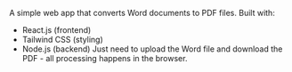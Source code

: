A simple web app that converts Word documents to PDF files. Built with:
- React.js (frontend)
- Tailwind CSS (styling) 
- Node.js (backend)
Just need to upload the Word file and download the PDF - all processing happens in the browser.
